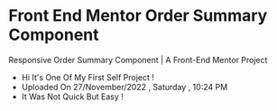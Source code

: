# Front End Mentor Order Summary Component

Responsive Order Summary Component | A Front-End Mentor Project 

- Hi It's One Of My First Self Project !
- Uploaded On 27/November/2022 , Saturday , 10:24 PM
- It Was Not Quick But Easy !
